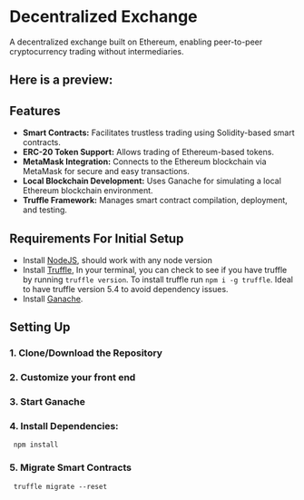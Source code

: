 
# Decentralized Exchange

A decentralized exchange built on Ethereum, enabling peer-to-peer cryptocurrency trading without intermediaries.
## Here is a preview:

## Features

- **Smart Contracts:** Facilitates trustless trading using Solidity-based smart contracts.
- **ERC-20 Token Support:** Allows trading of Ethereum-based tokens.
- **MetaMask Integration:** Connects to the Ethereum blockchain via MetaMask for secure and easy transactions.
- **Local Blockchain Development:** Uses Ganache for simulating a local Ethereum blockchain environment.
- **Truffle Framework:** Manages smart contract compilation, deployment, and testing.


## Requirements For Initial Setup
- Install [NodeJS](https://nodejs.org/en/), should work with any node version 
- Install [Truffle](https://www.trufflesuite.com/docs/truffle/overview), In your terminal, you can check to see if you have truffle by running `truffle version`. To install truffle run `npm i -g truffle`. Ideal to have truffle version 5.4 to avoid dependency issues.
- Install [Ganache](https://www.trufflesuite.com/ganache).

## Setting Up
### 1. Clone/Download the Repository

### 2. Customize your front end 

### 3. Start Ganache

### 4. Install Dependencies:
` npm install`

### 5. Migrate Smart Contracts
` truffle migrate --reset`


